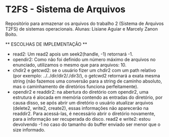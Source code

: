# T2FS - Sistema de Arquivos  
Repositório para armazenar os arquivos do trabalho 2 (Sistema de Arquivos T2FS) de sistemas operacionais. Alunas: Lisiane Aguiar e Marcely Zanon Boito.

** ESCOLHAS DE IMPLEMENTAÇÃO **

* read2: Um read2 apois um seek2(handle, -1) retornará -1.
* opendir2: Como não foi definido um número máximo de arquivos no enunciado, utilizamos o mesmo que para arquivos: 10.
* chdir2 e getcwd2: se o usuário fizer um chdir2 com um path relativo (por exemplo: ../../dir/dir2/./dir3/), o getcwd2 retornará a exata mesma string (não fazemos uma conversão para a string de caminho absoluto, mas o caminhamento de diretórios funciona perfeitamente).
* opendir2 e readdir2: na abertura do diretório com opendir2, uma estrutura é alocada em memória contendo as entradas do diretório, por causa disso, se após abrir um diretório o usuário atualizar arquivos (delete2, write2, create2), essas informações não aparecerão na readdir2. Para acessá-las, é necessário abrir o diretório novamente, para a informação ser recuperada do disco.
read2 e write2: estou devolvendo -1 no caso do tamanho do buffer enviado ser menor que o size informado.
